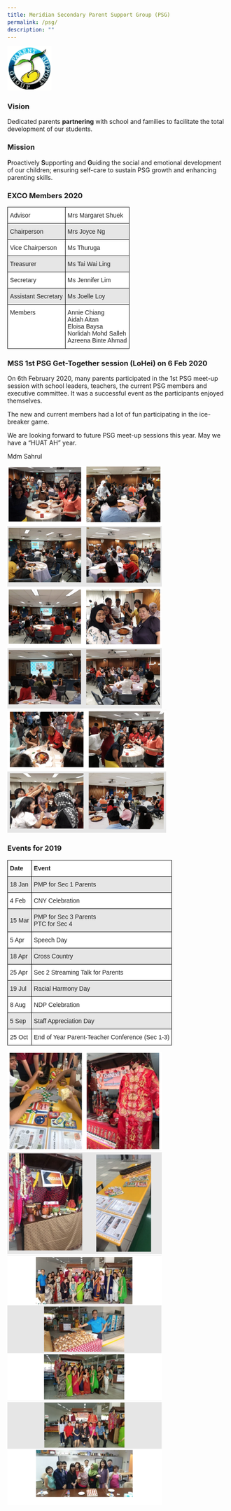 ```yaml
---
title: Meridian Secondary Parent Support Group (PSG)
permalink: /psg/
description: ""
---
```

<img src="/images/psg.png" 
     style="width:20%">
		 
<h3>Vision</h3>

Dedicated parents **partnering** with school and families to facilitate the total development of our students.

<h3>Mission</h3>

**P**roactively **S**upporting and **G**uiding the social and emotional development of our children; ensuring self-care to sustain PSG growth and enhancing parenting skills.

<h3>EXCO Members 2020</h3>

<style type="text/css">
.tg  {border-collapse:collapse;border-spacing:0;}
.tg td{border-color:black;border-style:solid;border-width:1px;font-family:Arial, sans-serif;font-size:14px;
  overflow:hidden;padding:10px 5px;word-break:normal;}
.tg th{border-color:black;border-style:solid;border-width:1px;font-family:Arial, sans-serif;font-size:14px;
  font-weight:normal;overflow:hidden;padding:10px 5px;word-break:normal;}
.tg .tg-xyrl{background-color:#E6E6E6;color:#222;text-align:left;vertical-align:top}
.tg .tg-tsok{background-color:#FFF;color:#222;text-align:left;vertical-align:top}
</style>
<table class="tg">
<thead>
  <tr>
    <th class="tg-tsok"> Advisor</th>
    <th class="tg-tsok">Mrs Margaret Shuek</th>
  </tr>
</thead>
<tbody>
  <tr>
    <td class="tg-xyrl">Chairperson</td>
    <td class="tg-xyrl">Mrs Joyce Ng</td>
  </tr>
  <tr>
    <td class="tg-tsok">Vice Chairperson</td>
    <td class="tg-tsok">Ms Thuruga</td>
  </tr>
  <tr>
    <td class="tg-xyrl">Treasurer</td>
    <td class="tg-xyrl">Ms Tai Wai Ling</td>
  </tr>
  <tr>
    <td class="tg-tsok">Secretary</td>
    <td class="tg-tsok">Ms Jennifer Lim</td>
  </tr>
  <tr>
    <td class="tg-xyrl">Assistant Secretary</td>
    <td class="tg-xyrl">Ms Joelle Loy</td>
  </tr>
  <tr>
    <td class="tg-tsok">Members</td>
    <td class="tg-tsok">Annie Chiang<br>Aidah Aitan<br>Eloisa Baysa<br>Norlidah Mohd Salleh<br>Azreena Binte Ahmad</td>
  </tr>
</tbody>
</table>

<h3>MSS 1st PSG Get-Together session (LoHei) on 6 Feb 2020</h3>

On 6th February 2020, many parents participated in the 1st PSG meet-up session with school leaders, teachers, the current PSG members and executive committee. It was a successful event as the participants enjoyed themselves.

The new and current members had a lot of fun participating in the ice-breaker game.

We are looking forward to future PSG meet-up sessions this year. May we have a “HUAT AH” year.

Mdm Sahrul

<img src="/images/psg-1.png" 
     style="width:70%">
<img src="/images/psg-2.png" 
     style="width:70%">
<img src="/images/psg-3.png" 
     style="width:72%">
		 
<h3>Events for 2019</h3>

<style type="text/css">
.tg  {border-collapse:collapse;border-spacing:0;}
.tg td{border-color:black;border-style:solid;border-width:1px;font-family:Arial, sans-serif;font-size:14px;
  overflow:hidden;padding:10px 5px;word-break:normal;}
.tg th{border-color:black;border-style:solid;border-width:1px;font-family:Arial, sans-serif;font-size:14px;
  font-weight:normal;overflow:hidden;padding:10px 5px;word-break:normal;}
.tg .tg-l2bf{background-color:#FFF;color:#222;font-weight:bold;text-align:left;vertical-align:top}
.tg .tg-h5mn{background-color:#E6E6E6;color:#222;text-align:left;vertical-align:middle}
.tg .tg-1ppo{background-color:#FFF;color:#222;text-align:left;vertical-align:middle}
</style>
<table class="tg">
<thead>
  <tr>
    <th class="tg-l2bf"><span style="font-weight:bold">Date</span></th>
    <th class="tg-l2bf"><span style="font-weight:bold">Event</span></th>
  </tr>
</thead>
<tbody>
  <tr>
    <td class="tg-h5mn">18 Jan</td>
    <td class="tg-h5mn">PMP for Sec 1 Parents</td>
  </tr>
  <tr>
    <td class="tg-1ppo">4 Feb</td>
    <td class="tg-1ppo">CNY Celebration</td>
  </tr>
  <tr>
    <td class="tg-h5mn">15 Mar</td>
    <td class="tg-h5mn">PMP for Sec 3 Parents<br>PTC for Sec 4</td>
  </tr>
  <tr>
    <td class="tg-1ppo">5 Apr</td>
    <td class="tg-1ppo">Speech Day</td>
  </tr>
  <tr>
    <td class="tg-h5mn">18 Apr</td>
    <td class="tg-h5mn">Cross Country</td>
  </tr>
  <tr>
    <td class="tg-1ppo">25 Apr</td>
    <td class="tg-1ppo">Sec 2 Streaming Talk for Parents</td>
  </tr>
  <tr>
    <td class="tg-h5mn">19 Jul</td>
    <td class="tg-h5mn">Racial Harmony Day</td>
  </tr>
  <tr>
    <td class="tg-1ppo">8 Aug</td>
    <td class="tg-1ppo">NDP Celebration</td>
  </tr>
  <tr>
    <td class="tg-h5mn">5 Sep</td>
    <td class="tg-h5mn">Staff Appreciation Day</td>
  </tr>
  <tr>
    <td class="tg-1ppo">25 Oct</td>
    <td class="tg-1ppo">End of Year Parent-Teacher Conference (Sec 1-3)</td>
  </tr>
</tbody>
</table>

<img src="/images/psg-4.png" 
     style="width:70%">
<img src="/images/psg-5.png" 
     style="width:70%">
<img src="/images/psg-6.png" 
     style="width:70%">
<img src="/images/psg-7.png" 
     style="width:70%">